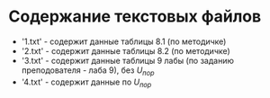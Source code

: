 # Содержание текстовых файлов
- '1.txt' - содержит данные таблицы 8.1 (по методичке)
- '2.txt' - содержит данные таблицы 8.2 (по методичке)
- '3.txt' - содержит данные таблицы 9 лабы (по заданию преподователя - лаба 9), без $U_{пор}$
- '4.txt' - содержит данные по $U_{пор}$